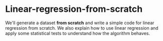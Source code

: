 # Linear-regression-from-scratch

We'll generate a dataset **from scratch** and write a simple code for linear regression from scratch. We also explain how to use linear regression and apply some statistical tests to understand how the algorithm behaves.

